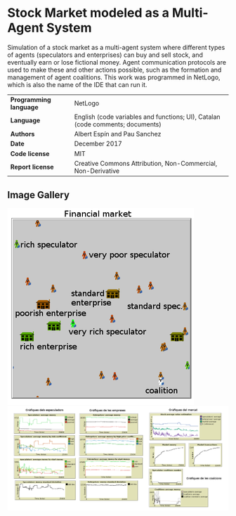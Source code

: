 # Stock Market modeled as a Multi-Agent System

Simulation of a stock market as a multi-agent system where different types of agents (speculators and enterprises) can buy and sell stock, and eventually earn or lose fictional money. Agent communication protocols are used to make these and other actions possible, such as the formation and management of agent coalitions. This work was programmed in NetLogo, which is also the name of the IDE that can run it.


| | |
|-|-|
| **Programming language**  | NetLogo |
| **Language**   | English (code variables and functions; UI), Catalan (code comments; documents) |
| **Authors** | Albert Espín and Pau Sanchez |
| **Date**  | December 2017  |
| **Code license**  | MIT |
| **Report license**  | Creative Commons Attribution, Non-Commercial, Non-Derivative |


## Image Gallery

![](agents.png)
![](plots.png)

